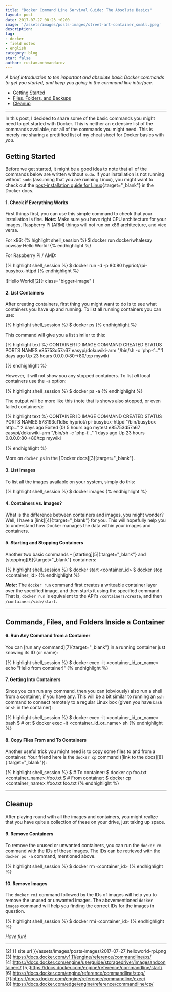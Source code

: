 ```yaml
---
title: "Docker Command Line Survival Guide: The Absolute Basics"
layout: post
date: 2017-07-27 08:23 +0200
image: '/assets/images/posts-images/street-art-container_small.jpeg'
description:
tag:
- docker
- field notes
- english
category: blog
star: false
author: rustam.mehmandarov
---
```


_A brief introduction to ten important and absolute basic Docker commands to get you started, and keep you going in the command line interface._

- [Getting Started](#getting-started)
- [Files, Folders, and Backups](#files-folders-and-backups)
- [Cleanup](#Cleanup)

---

In this post, I decided to share some of the basic commands you might need to get started with Docker. This is neither an extensive list of the commands available, nor all of the commands you might need. This is merely me sharing a prettified list of my cheat sheet for Docker basics with _you_.

## Getting Started

Before we get started, it might be a good idea to note that all of the commands below are written without `sudo`. If your installation is not running without `sudo` (assuming that you are running Linux), you might want to check out the [post-installation guide for Linux][1]{:target="_blank"} in the Docker docs.

#### 1. Check if Everything Works

First things first, you can use this simple command to check that your installation is fine. ___Note:___ Make sure you have right CPU architecture for your images. Raspberry Pi (ARM) things will not run on x86 architecture, and vice versa.

For x86:
{% highlight shell_session %}
$ docker run docker/whalesay cowsay Hello World!
{% endhighlight %}

For Raspberry Pi / AMD:

{% highlight shell_session %}
$ docker run -d -p 80:80 hypriot/rpi-busybox-httpd
{% endhighlight %}

![Hello World][2]{: class="bigger-image" }

#### 2. List Containers

After creating containers, first thing you might want to do is to see what containers you have up and running. To list all running containers you can use:

{% highlight shell_session %}
$ docker ps
{% endhighlight %}

This command will give you a list similar to this:

{% highlight text %}
CONTAINER ID        IMAGE                       COMMAND                  CREATED             STATUS                    PORTS                NAMES
e85753d57a67        easypi/dokuwiki-arm         "/bin/sh -c 'php-f..."   1 days ago          Up 23 hours               0.0.0.0:80->80/tcp   mywiki

{% endhighlight %}

However, it will not show you any stopped containers. To list _all_ local containers use the `-a` option:

{% highlight shell_session %}
$ docker ps -a
{% endhighlight %}

The output will be more like this (note that is shows also stopped, or even failed containers):

{% highlight text %}
CONTAINER ID        IMAGE                       COMMAND                  CREATED             STATUS                    PORTS                NAMES
573193cf1d5e        hypriot/rpi-busybox-httpd   "/bin/busybox http..."   2 days ago          Exited (0) 5 hours ago                         mytest
e85753d57a67        easypi/dokuwiki-arm         "/bin/sh -c 'php-f..."   1 days ago          Up 23 hours               0.0.0.0:80->80/tcp   mywiki

{% endhighlight %}

More on `docker ps` in the [Docker docs][3]{:target="_blank"}.

#### 3. List Images

To list all the images available on your system, simply do this:

{% highlight shell_session %}
$ docker images
{% endhighlight %}

#### 4. Containers vs. Images?

What is the difference between containers and images, you might wonder? Well, I have a [link][4]{:target="_blank"} for you. This will hopefully help you to understand how Docker manages the data within your images and containers.

#### 5. Starting and Stopping Containers

Another two basic commands – [starting][5]{:target="_blank"} and [stopping][6]{:target="_blank"} containers:

{% highlight shell_session %}
$ docker start <container_id>
$ docker stop <container_id>
{% endhighlight %}

___Note:___ The `docker run` command first creates a writeable container layer over the specified image, and then starts it using the specified command. That is, `docker run` is equivalent to the API's `/containers/create`, and then `/containers/<id>/start`.

---

## Commands, Files, and Folders Inside a Container

#### 6. Run Any Command from a Container
You can [run any command][7]{:target="_blank"} in a running container just knowing its ID (or name):

{% highlight shell_session %}
$ docker exec -it <container_id_or_name> echo "Hello from container!"
{% endhighlight %}

#### 7. Getting Into Containers

Since you can run any command, then you can (obviously) also run a shell from a container; if you have any. This will be a bit similar to running an `ssh` command to connect remotely to a regular Linux box (given you have `bash` or `sh` in the container):

{% highlight shell_session %}
$ docker exec -it <container_id_or_name> bash
$ # or:
$ docker exec -it <container_id_or_name> sh
{% endhighlight %}

#### 8. Copy Files From and To Containers

Another useful trick you might need is to copy some files to and from a container. Your friend here is the `docker cp` command ([link to the docs][8]{:target="_blank"}):

{% highlight shell_session %}
$ # To container:
$ docker cp foo.txt <container_name>:/foo.txt
$ # From container:
$ docker cp <container_name>:/foo.txt foo.txt
{% endhighlight %}

---

## Cleanup

After playing round with all the images and containers, you might realize that you have quite a collection of these on your drive, just taking up space.

#### 9. Remove Containers

To remove the unused or unwanted containers, you can run the `docker rm` command with the IDs of those images. The IDs can be retrieved with the `docker ps -a` command, mentioned above.

{% highlight shell_session %}
$ docker rm <container_id>
{% endhighlight %}

#### 10. Remove Images

The `docker rmi` command followed by the IDs of images will help you to remove the unused or unwanted images. The abovementioned `docker images` command will help you finding the correct IDs for the images in question.

{% highlight shell_session %}
$ docker rmi <container_id>
{% endhighlight %}

_Have fun!_

---

[1]:https://docs.docker.com/engine/installation/linux/linux-postinstall/
[2]:{{ site.url }}/assets/images/posts-images/2017-07-27_helloworld-rpi.png
[3]:https://docs.docker.com/v1.11/engine/reference/commandline/ps/
[4]:https://docs.docker.com/engine/userguide/storagedriver/imagesandcontainers/
[5]:https://docs.docker.com/engine/reference/commandline/start/
[6]:https://docs.docker.com/engine/reference/commandline/stop/
[7]:https://docs.docker.com/engine/reference/commandline/exec/
[8]:https://docs.docker.com/edge/engine/reference/commandline/cp/

